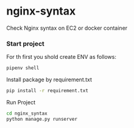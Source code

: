 # nginx-syntax
Check Nginx syntax on EC2 or docker container

### Start project 

For th first you shold create ENV as follows:
```sh
pipenv shell
```

Install package by requirement.txt
```sh
pip install -r requirement.txt
```

Run Project
```sh
cd nginx_syntax
python manage.py runserver
```
